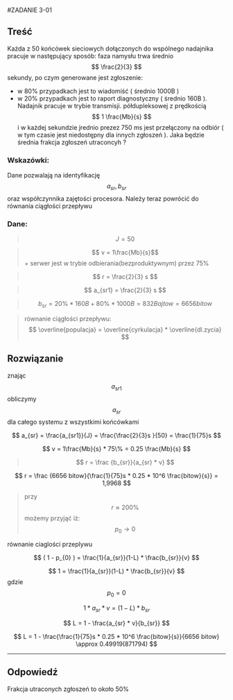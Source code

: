 #ZADANIE 3-01

## Treść

Każda z 50 końcówek sieciowych dołączonych do wspólnego nadajnika pracuje w następujący sposób: faza namysłu trwa średnio $$ \frac{2}{3} $$ sekundy,
po czym generowane jest zgłoszenie:
* w 80% przypadkach jest to wiadomiść ( średnio 1000B ) 
* w 20% przypadkach jest to raport diagnostyczny ( średnio 160B ). 
Nadajnik pracuje w trybie transmisji. półdupleksowej z prędkością $$ 1 \frac{Mb}{s} $$
i w każdej sekundzie jrednio prezez 750 ms jest przełączony na odbiór ( w tym czasie jest niedostępny dla innych zgłoszeń ).
Jaka będzie średnia frakcja zgłoszeń utraconcyh ?

### Wskazówki:

Dane pozwalają na identyfikację $$ a_{sr}, b_{sr} $$ oraz współczynnika zajętości procesora.
Należy teraz powrócić do równania ciągłości przepływu

### Dane:

> $$ J = 50 $$
 
> $$ v = 1\frac{Mb}{s}$$ + serwer jest w trybie odbierania(bezproduktywnym) przez 75%

> $$ r = \frac{2}{3} s $$

> $$ a_{sr1} = \frac{2}{3} s $$

> $$ b_{sr} =  20\% * 160B + 80\% * 1000B = 832 Bajtow = 6656 bitow $$

> równanie ciągłości przepływu: $$ \overline{populacja} = \overline{cyrkulacja} * \overline{dl.zycia} $$ 

## Rozwiązanie

znając $$ a_{sr1} $$ obliczymy $$ a_{sr} $$ dla całego systemu z wszystkimi końcówkami

$$ a_{sr} = \frac{a_{sr1}}{J} = \frac{\frac{2}{3}s }{50} = \frac{1}{75}s $$

$$ v = 1\frac{Mb}{s} * 75\% = 0.25 \frac{Mb}{s} $$

> $$ r = \frac {b_{sr}}{a_{sr} * v} $$

$$ r = \frac {6656 bitow}{\frac{1}{75}s * 0.25 * 10^6 \frac{bitow}{s}} = 1,9968 $$

> przy $$ r \approx 200 \% $$ możemy przyjąć iż: $$ p_{0} \to 0 $$ 

równanie ciaglości przeplywu

$$ ( 1 - p_{0} ) = \frac{1}{a_{sr}}(1-L) * \frac{b_{sr}}{v} $$

$$ 1 = \frac{1}{a_{sr}}(1-L) * \frac{b_{sr}}{v} $$ gdzie $$ p_{0} = 0 $$

$$ 1 * a_{sr} * v = (1-L) * b_{sr} $$

$$ L = 1 - \frac{a_{sr} * v}{b_{sr}} $$

$$ L = 1 - \frac{\frac{1}{75}s * 0.25 * 10^6 \frac{bitow}{s}}{6656 bitow} \approx 0.49919(871794) $$

----
## Odpowiedź

Frakcja utraconych zgłoszeń to około 50%


 




